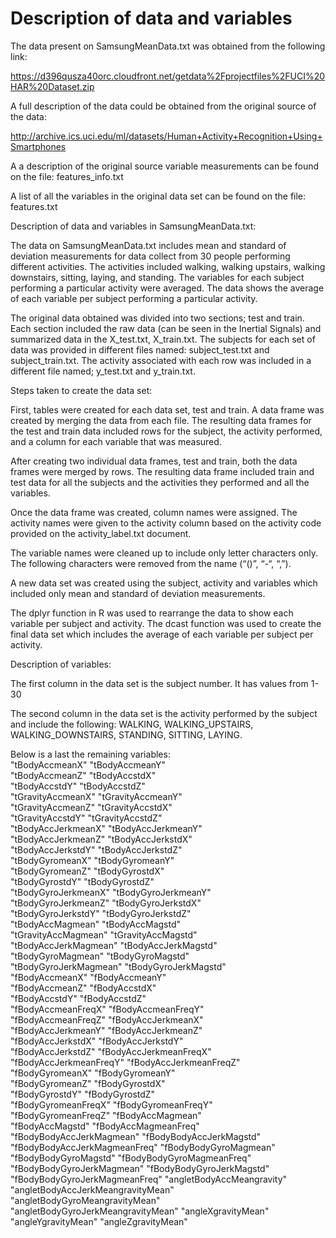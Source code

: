 # Description of data and variables

The data present on SamsungMeanData.txt was obtained from the following link:

https://d396qusza40orc.cloudfront.net/getdata%2Fprojectfiles%2FUCI%20HAR%20Dataset.zip 

A full description of the data could be obtained from the original source of the data: 

http://archive.ics.uci.edu/ml/datasets/Human+Activity+Recognition+Using+Smartphones 

A a description of the original source variable measurements can be found on the file: 
features_info.txt

A list of all the variables in the original data set can be found on the file: 
features.txt

Description of data and variables in SamsungMeanData.txt:

The data on SamsungMeanData.txt includes mean and standard of deviation measurements for 
data collect from 30 people performing different activities. The activities included 
walking, walking upstairs, walking downstairs, sitting, laying, and standing. The 
variables for each subject performing a particular activity were averaged. The data shows
 the average of each variable per subject performing a particular activity.  

The original data obtained was divided into two sections; test and train. Each section 
included the raw data (can be seen in the Inertial Signals) and summarized data in the
X_test.txt, X_train.txt. The subjects for each set of data was provided in different 
files named: subject_test.txt and subject_train.txt. The activity associated with each 
row was included in a different file named; y_test.txt and y_train.txt. 

Steps taken to create the data set: 

First, tables were created for each data set, test and train. A data frame was created by
merging the data from each file. The resulting data frames for the test and train data 
included rows for the subject, the activity performed, and a column for each variable 
that was measured. 

After creating two individual data frames, test and train, both the data frames were 
merged  by rows. The resulting data frame included train and test data for all the 
subjects and the activities they performed and all the variables.  

Once the data frame was created, column names were assigned. The activity names were 
given to the activity column based on the activity code provided on the 
activity_label.txt document. 

The variable names were cleaned up to include only letter characters only. The following characters were 
removed from the name (“()”, “-“, “,”). 

A new data set was created using the subject, activity and variables which included only mean 
and standard of deviation measurements.

The dplyr function in R was used to rearrange the data to show each variable per subject
 and activity. The dcast function was used to create the final data set which includes 
 the average of each variable per subject per activity. 

Description of variables:

The first column in the data set is the subject number. It has values from 1-30

The second column in the data set  is the activity performed by the subject and 
include the following:
WALKING, WALKING_UPSTAIRS, WALKING_DOWNSTAIRS, STANDING, SITTING, LAYING. 

Below is a last the remaining variables:                         
 "tBodyAccmeanX"                     "tBodyAccmeanY"                    
 "tBodyAccmeanZ"                     "tBodyAccstdX"                     
 "tBodyAccstdY"                      "tBodyAccstdZ"                     
 "tGravityAccmeanX"                  "tGravityAccmeanY"                 
 "tGravityAccmeanZ"                  "tGravityAccstdX"                  
 "tGravityAccstdY"                   "tGravityAccstdZ"                  
 "tBodyAccJerkmeanX"                 "tBodyAccJerkmeanY"                
 "tBodyAccJerkmeanZ"                 "tBodyAccJerkstdX"                 
 "tBodyAccJerkstdY"                  "tBodyAccJerkstdZ"                 
 "tBodyGyromeanX"                    "tBodyGyromeanY"                   
 "tBodyGyromeanZ"                    "tBodyGyrostdX"                    
 "tBodyGyrostdY"                     "tBodyGyrostdZ"                    
 "tBodyGyroJerkmeanX"                "tBodyGyroJerkmeanY"               
 "tBodyGyroJerkmeanZ"                "tBodyGyroJerkstdX"                
 "tBodyGyroJerkstdY"                 "tBodyGyroJerkstdZ"                
 "tBodyAccMagmean"                   "tBodyAccMagstd"                   
 "tGravityAccMagmean"                "tGravityAccMagstd"                
 "tBodyAccJerkMagmean"               "tBodyAccJerkMagstd"               
 "tBodyGyroMagmean"                  "tBodyGyroMagstd"                  
 "tBodyGyroJerkMagmean"              "tBodyGyroJerkMagstd"              
 "fBodyAccmeanX"                     "fBodyAccmeanY"                    
 "fBodyAccmeanZ"                     "fBodyAccstdX"                     
 "fBodyAccstdY"                      "fBodyAccstdZ"                     
 "fBodyAccmeanFreqX"                 "fBodyAccmeanFreqY"                
 "fBodyAccmeanFreqZ"                 "fBodyAccJerkmeanX"                
 "fBodyAccJerkmeanY"                 "fBodyAccJerkmeanZ"                
 "fBodyAccJerkstdX"                  "fBodyAccJerkstdY"                 
 "fBodyAccJerkstdZ"                  "fBodyAccJerkmeanFreqX"            
 "fBodyAccJerkmeanFreqY"             "fBodyAccJerkmeanFreqZ"            
 "fBodyGyromeanX"                    "fBodyGyromeanY"                   
 "fBodyGyromeanZ"                    "fBodyGyrostdX"                    
 "fBodyGyrostdY"                     "fBodyGyrostdZ"                    
 "fBodyGyromeanFreqX"                "fBodyGyromeanFreqY"               
 "fBodyGyromeanFreqZ"                "fBodyAccMagmean"                  
 "fBodyAccMagstd"                    "fBodyAccMagmeanFreq"              
 "fBodyBodyAccJerkMagmean"           "fBodyBodyAccJerkMagstd"           
 "fBodyBodyAccJerkMagmeanFreq"       "fBodyBodyGyroMagmean"             
 "fBodyBodyGyroMagstd"               "fBodyBodyGyroMagmeanFreq"         
 "fBodyBodyGyroJerkMagmean"          "fBodyBodyGyroJerkMagstd"          
 "fBodyBodyGyroJerkMagmeanFreq"      "angletBodyAccMeangravity"         
 "angletBodyAccJerkMeangravityMean"  "angletBodyGyroMeangravityMean"    
 "angletBodyGyroJerkMeangravityMean" "angleXgravityMean"                
 "angleYgravityMean"                 "angleZgravityMean"   